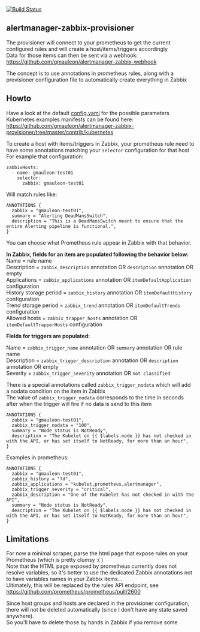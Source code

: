 [![Build Status](https://travis-ci.org/gmauleon/alertmanager-zabbix-provisioner.svg?branch=master)](https://travis-ci.org/gmauleon/alertmanager-zabbix-provisioner)

## alertmanager-zabbix-provisioner

The provisioner will connect to your prometheus to get the current configured rules and will create a host/items/triggers accordingly  
Data for those items can then be sent via a webhook: https://github.com/gmauleon/alertmanager-zabbix-webhook

The concept is to use annotations in prometheus rules, along with a provisioner configuration file to automatically create everything in Zabbix

## Howto

Have a look at the default [config.yaml](https://github.com/gmauleon/alertmanager-zabbix-provisioner/blob/master/config.yaml) for the possible parameters  
Kubernetes examples manifests can be found here: https://github.com/gmauleon/alertmanager-zabbix-provisioner/tree/master/contrib/kubernetes  

To create a host with items/triggers in Zabbix, your prometheus rule need to have some annotations matching your `selector` configuration for that host  
For example that configuration:
```
zabbixHosts:
  - name: gmauleon-test01
    selector:
      zabbix: gmauleon-test01
```

Will match rules like:
```
ANNOTATIONS {
  zabbix = "gmauleon-test01",
  summary = "Alerting DeadMansSwitch",
  description = "This is a DeadMansSwitch meant to ensure that the entire Alerting pipeline is functional.",
}
```

You can choose what Prometheus rule appear in Zabbix with that behavior.  

__In Zabbix, fields for an item are populated following the behavior below:__  
Name = rule name  
Description = `zabbix_description` annotation OR `description` annotation OR empty  
Applications = `zabbix_applications` annotation OR `itemDefaultApplication` configuration  
History storage period = `zabbix_history` annotation OR  `itemDefaultHistory` configuration  
Trend storage period = `zabbix_trend` annotation OR `itemDefaultTrends` configuration  
Allowed hosts = `zabbix_trapper_hosts` annotation OR `itemDefaultTrapperHosts` configuration  


__Fields for triggers are populated:__  

Name = `zabbix_trigger_name` annotation OR `summary` annotation OR rule name  
Description = `zabbix_trigger_description` annotation OR `description` annotation OR empty  
Severity = `zabbix_trigger_severity` annotation OR `not classified`  

There is a special annotations called `zabbix_trigger_nodata` which will add a nodata condition on the item in Zabbix  
The value of `zabbix_trigger_nodata` corresponds to the time in seconds after when the trigger will fire if no data is send to this item
```
ANNOTATIONS {
  zabbix = "gmauleon-test01",
  zabbix_trigger_nodata = "100",
  summary = "Node status is NotReady",
  description = "The Kubelet on {{ $labels.node }} has not checked in with the API, or has set itself to NotReady, for more than an hour",
}
```

Examples in prometheus:
```
ANNOTATIONS {
  zabbix = "gmauleon-test01",
  zabbix_history = "7d",
  zabbix_applications = "kubelet,prometheus,alertmanager",
  zabbix_trigger_severity = "critical",
  zabbix_description = "One of the Kubelet has not checked in with the API",
  summary = "Node status is NotReady",
  description = "The Kubelet on {{ $labels.node }} has not checked in with the API, or has set itself to NotReady, for more than an hour",
}
```

## Limitations
For now a minimal scraper, parse the html page that expose rules on your Prometheus (which is pretty clumsy :( )  
Note that the HTML page exposed by prometheus currently does not resolve variables, so it's better to use the dedicated Zabbix annotations not to have variables names in your Zabbix items...  
Ultimately, this will be replaced by the rules API endpoint, see https://github.com/prometheus/prometheus/pull/2600  

Since host groups and hosts are declared in the provisioner configuration, there will not be deleted automatically (since I don't have any state saved anywhere).  
So you'll have to delete those by hands in Zabbix if you remove some
